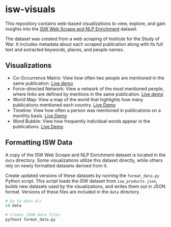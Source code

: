 # isw-visuals
This repository contains web-based visualizations to view, explore, and gain insights into the [ISW Web Scrape and NLP Enrichment](https://www.kaggle.com/connerbrew2/isw-web-scrape-and-nlp-enrichment) dataset. 

The dataset was created from a web scraping of Institute for the Study of War. It includes metadata about each scraped publication along with its full text and extracted keywords, places, and people names.

## Visualizations
- Co-Occurrence Matrix: View how often two people are mentioned in the same publication. 
  [Live demo](https://rhammell.github.io/isw-visuals/co-occurrence.html)
- Force-directed Network: View a network of the most mentioned people, where links are defined by mentions in the same publication. 
  [Live demo](https://rhammell.github.io/isw-visuals/force-directed.html)
- World Map: View a map of the world that highlights how many publications mentioned each country. 
  [Live Demo](https://rhammell.github.io/isw-visuals/world-map.html)
- Timeline: View how often a person was mentioned in publications on a monthly basis. 
  [Live Demo](https://rhammell.github.io/isw-visuals/timeline.html)
- Word Bubble: View how frequently individual words appear in the publications. 
  [Live Demo](https://rhammell.github.io/isw-visuals/word-bubble.html)

## Formatting ISW Data
A copy of the ISW Web Scrape and NLP Enrichment dataset is located in the `data` directory. Some visualizations utilize this dataset directly, while others rely on newly formatted datasets derived from it.

Create updated versions of these datasets by running the `format_data.py` Python script. This script loads the ISW dataset from `isw_products.json`, builds new datasets used by the visualizations, and writes them out in JSON format. Versions of these files are included in the `data` directory. 
```bash
# Go to data dir
cd data

# Create JSON data files
python3 format_data.py
```